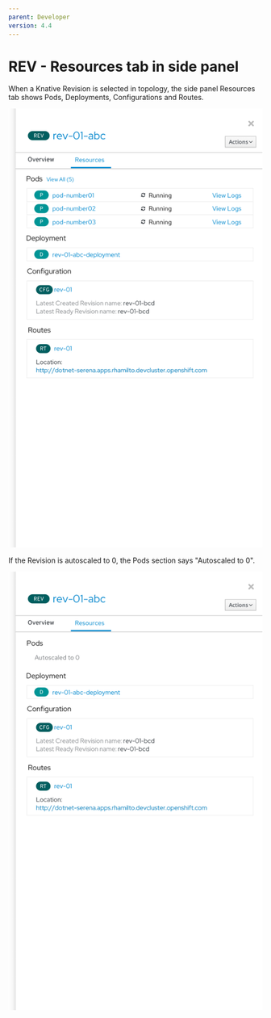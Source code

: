 ```yaml
---
parent: Developer
version: 4.4
---
```


# REV - Resources tab in side panel
When a Knative Revision is selected in topology, the side panel Resources tab shows Pods, Deployments, Configurations and Routes.

![REV side panel](img/sidepanel-REV.png)

If the Revision is autoscaled to 0,  the Pods section says "Autoscaled to 0".

![REV side panel autoscaled](img/sidepanel-REV-autoscaled.png)
